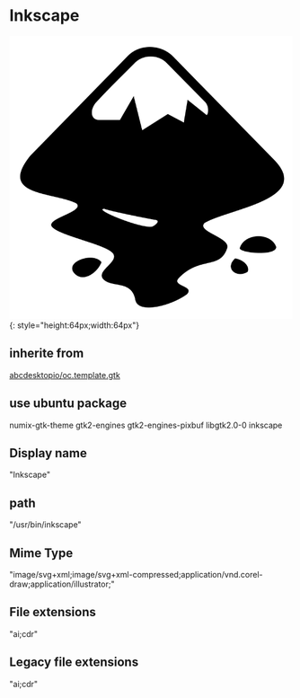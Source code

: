 # Inkscape
![inkscape.svg](/applications/icons/inkscape.svg){: style="height:64px;width:64px"}
## inherite from
[abcdesktopio/oc.template.gtk](abcdesktopio/oc.template.gtk.md)
## use ubuntu package
numix-gtk-theme gtk2-engines gtk2-engines-pixbuf libgtk2.0-0 inkscape
## Display name
"Inkscape"
## path
"/usr/bin/inkscape"
## Mime Type
"image/svg+xml;image/svg+xml-compressed;application/vnd.corel-draw;application/illustrator;"
## File extensions
"ai;cdr"
## Legacy file extensions
"ai;cdr"
